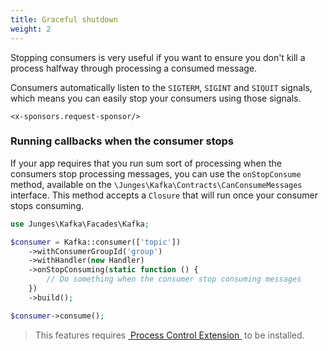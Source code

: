 ```yaml
---
title: Graceful shutdown
weight: 2
---
```


Stopping consumers is very useful if you want to ensure you don't kill a process halfway through processing a consumed message.

Consumers automatically listen to the `SIGTERM`, `SIGINT` and `SIQUIT` signals, which means you can easily stop your consumers using those signals.

```+parse
<x-sponsors.request-sponsor/>
```

### Running callbacks when the consumer stops
If your app requires that you run sum sort of processing when the consumers stop processing messages, you can use the `onStopConsume` method, available on the `\Junges\Kafka\Contracts\CanConsumeMessages` interface. This method accepts a `Closure` that will run once your consumer stops consuming.

```php
use Junges\Kafka\Facades\Kafka;

$consumer = Kafka::consumer(['topic'])
    ->withConsumerGroupId('group')
    ->withHandler(new Handler)
    ->onStopConsuming(static function () {
        // Do something when the consumer stop consuming messages
    })
    ->build();

$consumer->consume();
```

> This features requires [&nbsp;Process Control Extension&nbsp;](https://www.php.net/manual/en/book.pcntl.php) to be installed.

